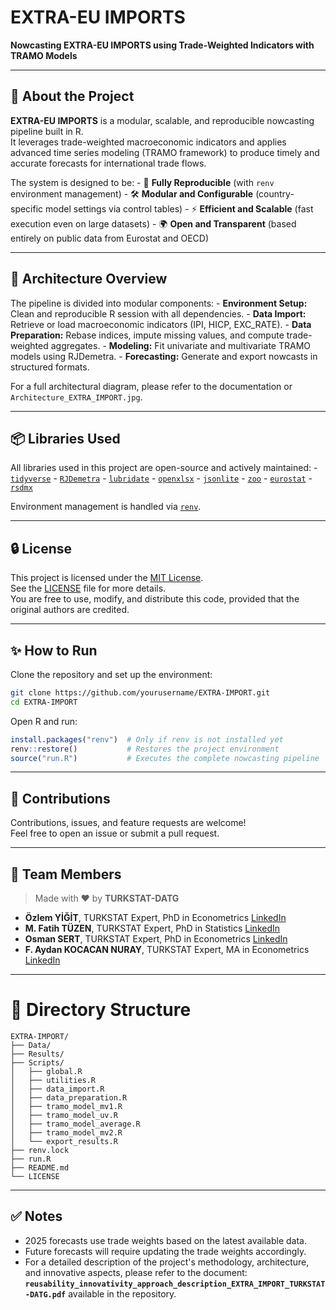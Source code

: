 # EXTRA-EU IMPORTS

**Nowcasting EXTRA-EU IMPORTS using Trade-Weighted Indicators with TRAMO Models**

------------------------------------------------------------------------

## 🚀 About the Project

**EXTRA-EU IMPORTS** is a modular, scalable, and reproducible nowcasting pipeline built in R.\
It leverages trade-weighted macroeconomic indicators and applies advanced time series modeling (TRAMO framework) to produce timely and accurate forecasts for international trade flows.

The system is designed to be: - 🔄 **Fully Reproducible** (with `renv` environment management) - 🛠 **Modular and Configurable** (country-specific model settings via control tables) - ⚡ **Efficient and Scalable** (fast execution even on large datasets) - 🌍 **Open and Transparent** (based entirely on public data from Eurostat and OECD)

------------------------------------------------------------------------

## 🧩 Architecture Overview

The pipeline is divided into modular components: - **Environment Setup:** Clean and reproducible R session with all dependencies. - **Data Import:** Retrieve or load macroeconomic indicators (IPI, HICP, EXC_RATE). - **Data Preparation:** Rebase indices, impute missing values, and compute trade-weighted aggregates. - **Modeling:** Fit univariate and multivariate TRAMO models using RJDemetra. - **Forecasting:** Generate and export nowcasts in structured formats.

For a full architectural diagram, please refer to the documentation or `Architecture_EXTRA_IMPORT.jpg`.

------------------------------------------------------------------------

## 📦 Libraries Used

All libraries used in this project are open-source and actively maintained: - [`tidyverse`](https://cran.r-project.org/package=tidyverse) - [`RJDemetra`](https://cran.r-project.org/package=RJDemetra) - [`lubridate`](https://cran.r-project.org/package=lubridate) - [`openxlsx`](https://cran.r-project.org/package=openxlsx) - [`jsonlite`](https://cran.r-project.org/package=jsonlite) - [`zoo`](https://cran.r-project.org/package=zoo) - [`eurostat`](https://cran.r-project.org/package=eurostat) - [`rsdmx`](https://cran.r-project.org/package=rsdmx)

Environment management is handled via [`renv`](https://cran.r-project.org/package=renv).

------------------------------------------------------------------------

## 🔒 License

This project is licensed under the [MIT License](https://opensource.org/licenses/MIT).\
See the [LICENSE](LICENSE) file for more details.\
You are free to use, modify, and distribute this code, provided that the original authors are credited.

------------------------------------------------------------------------

## ✨ How to Run

Clone the repository and set up the environment:

``` bash
git clone https://github.com/yourusername/EXTRA-IMPORT.git
cd EXTRA-IMPORT
```

Open R and run:

``` r
install.packages("renv")  # Only if renv is not installed yet
renv::restore()           # Restores the project environment
source("run.R")           # Executes the complete nowcasting pipeline
```

------------------------------------------------------------------------

## 🤝 Contributions

Contributions, issues, and feature requests are welcome!\
Feel free to open an issue or submit a pull request.

------------------------------------------------------------------------

## 👥 Team Members

> Made with ❤️ by **TURKSTAT-DATG**

- **Özlem YİĞİT**, TURKSTAT Expert, PhD in Econometrics [LinkedIn](https://www.linkedin.com/in/dr-%C3%B6zlem-yi%C4%9Fit-431a3a78)
- **M. Fatih TÜZEN**, TURKSTAT Expert, PhD in Statistics [LinkedIn](https://www.linkedin.com/in/dr-m-fatih-t-2b2a4328/)
- **Osman SERT**, TURKSTAT Expert, PhD in Econometrics [LinkedIn](https://www.linkedin.com/in/dr-osman-sert-9a53b428/)
- **F. Aydan KOCACAN NURAY**, TURKSTAT Expert, MA in Econometrics [LinkedIn](https://www.linkedin.com/in/aydan-kocacan-nuray-a40b20155/)

------------------------------------------------------------------------

# 📂 Directory Structure

```         
EXTRA-IMPORT/
├── Data/
├── Results/
├── Scripts/
│   ├── global.R
│   ├── utilities.R
│   ├── data_import.R
│   ├── data_preparation.R
│   ├── tramo_model_mv1.R
│   ├── tramo_model_uv.R
│   ├── tramo_model_average.R
│   ├── tramo_model_mv2.R
│   └── export_results.R
├── renv.lock
├── run.R
├── README.md
└── LICENSE
```

------------------------------------------------------------------------

## ✅ Notes

-   2025 forecasts use trade weights based on the latest available data.
-   Future forecasts will require updating the trade weights accordingly.
-   For a detailed description of the project's methodology, architecture, and innovative aspects, please refer to the document:  
**`reusability_innovativity_approach_description_EXTRA_IMPORT_TURKSTAT-DATG.pdf`** available in the repository.
